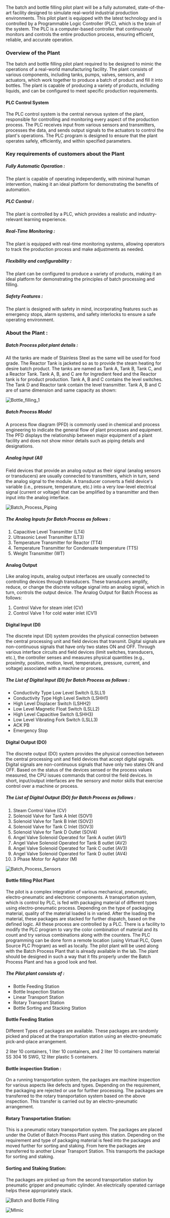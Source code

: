 The batch and bottle filling pilot plant will be a fully automated, state-of-the-art facility designed to simulate real-world industrial production environments. This pilot plant is equipped with the latest technology and is controlled by a Programmable Logic Controller (PLC), which is the brain of the system. The PLC is a computer-based controller that continuously monitors and controls the entire production process, ensuring efficient, reliable, and accurate operation.

### Overview of the Plant

The batch and bottle filling pilot plant required to be designed to mimic the operations of a real-world manufacturing facility. The plant consists of various components, including tanks, pumps, valves, sensors, and actuators, which work together to produce a batch of product and fill it into bottles. The plant is capable of producing a variety of products, including liquids, and can be configured to meet specific production requirements.

#### PLC Control System

The PLC control system is the central nervous system of the plant, responsible for controlling and monitoring every aspect of the production process. The PLC receives input from various sensors and transmitters, processes the data, and sends output signals to the actuators to control the plant's operations. The PLC program is designed to ensure that the plant operates safely, efficiently, and within specified parameters.
		
### Key requirements of customers about the Plant

##### Fully Automatic Operation :

The plant is capable of operating independently, with minimal human intervention, making it an ideal platform for demonstrating the benefits of automation.

##### PLC Control :

The plant is controlled by a PLC, which provides a realistic and industry-relevant learning experience.

##### Real-Time Monitoring :

The plant is equipped with real-time monitoring systems, allowing operators to track the production process and make adjustments as needed.

##### Flexibility and configurability :

The plant can be configured to produce a variety of products, making it an ideal platform for demonstrating the principles of batch processing and filling.

##### Safety Features :

The plant is designed with safety in mind, incorporating features such as emergency stops, alarm systems, and safety interlocks to ensure a safe operating environment.

### About the Plant :

##### Batch Process pilot plant details :

All the tanks are made of Stainless Steel as the same will be used for food grade. The Reactor Tank is jacketed so as to provide the steam heating for desire batch product. The tanks are named as Tank A, Tank B, Tank C, and a Reactor Tank.  Tank A, B, and C are for Ingredient feed and the Reactor tank is for product production. Tank A, B and C contains the level switches. The Tank D and Reactor tank contain the level transmitter. Tank A, B and C are of same dimension and same capacity as shown:

![ *Bottle_filling_1*](images/Bottle_filling.PNG)


##### Batch Process Model 

A process flow diagram (PFD) is commonly used in chemical and process engineering to indicate the general flow of plant processes and equipment. The PFD displays the relationship between major equipment of a plant facility and does not show minor details such as piping details and designations.

##### Analog Input (AI)

Field devices that provide an analog output as their signal (analog sensors or transducers) are usually connected to transmitters, which in turn, send the analog signal to the module. A transducer converts a field device's variable (i.e., pressure, temperature, etc.) into a very low-level electrical signal (current or voltage) that can be amplified by a transmitter and then input into the analog interface.

![ *Batch_Process_Piping*](images/Batch_Process_Piping.png)

##### The Analog Inputs for Batch Process as follows :

1. Capacitive Level Transmitter (LT4)
2. Ultrasonic Level Transmitter (LT3)
3. Temperature Transmitter for Reactor (TT4)
4. Temperature Transmitter for Condensate temperature (TT5)
5. Weight Transmitter (WT)

#### Analog Output

Like analog inputs, analog output interfaces are usually connected to controlling devices through transducers. These transducers amplify, reduce, or change the discrete voltage signal into an analog signal, which in turn, controls the output device. The Analog Output for Batch Process as follows:

1. Control Valve for steam inlet (CV)
2. Control Valve 1 for cold water inlet (CV1)

#### Digital Input (DI)

The discrete input (DI) system provides the physical connection between the central processing unit and field devices that transmit. Digital signals are non-continuous signals that have only two states ON and OFF. Through various interface circuits and field devices (limit switches, transducers, etc.), the controller senses and measures physical quantities (e.g., proximity, position, motion, level, temperature, pressure, current, and voltage) associated with a machine or process.

##### The List of Digital Input  (DI) for Batch Process as follows :

- Conductivity Type Low Level Switch (LSLL1)
- Conductivity Type High Level Switch (LSHH1)
- High Level Displacer Switch (LSHH2)
- Low Level Magnetic Float Switch (LSLL2)
- High Level Capacitive Switch (LSHH3)
- Low Level Vibrating Fork Switch (LSLL3)
- ACK PB
- Emergency Stop

#### Digital Output (DO)

The discrete output (DO) system provides the physical connection between the central processing unit and field devices that accept digital signals. Digital signals are non-continuous signals that have only two states ON and OFF. Based on the status of the devices sensed or the process values measured, the CPU issues commands that control the field devices. In short, input/output interfaces are the sensory and
motor skills that exercise control over a machine or process.

##### The List of Digital Output (DO) for Batch Process as follows :

1. Steam Control Valve (CV)
2. Solenoid Valve for Tank A Inlet (SOV1)
3. Solenoid Valve for Tank B Inlet (SOV2)
4. Solenoid Valve for Tank C Inlet (SOV3)
5. Solenoid Valve for Tank D Outlet (SOV4)
6. Angel Valve Solenoid Operated for Tank A outlet (AV1)
7. Angel Valve Solenoid Operated for Tank B outlet (AV2)
8. Angel Valve Solenoid Operated for Tank C outlet (AV3)
9. Angel Valve Solenoid Operated for Tank D outlet (AV4)
10. 3 Phase Motor for Agitator (M)

![ *Batch_Process_Sensors*](images/Batch_Process_Sensors.png)

#### Bottle filling Pilot Plant

The pilot is a complex integration of various mechanical, pneumatic, electro-pneumatic and electronic components. A transportation system, which is control by PLC, is fed with packaging material of different types using electro-pneumatic
process. Depending on the type of packaging material,  quality of the material loaded is in varied. After the loading the material, these packages are stacked for further dispatch, based on the defined logic. All these process are controlled by a PLC. There is a facility to modify the PLC program to vary the color combination of material and its count and try various combinations along with the counters. The PLC programming can be done form a remote location (using Virtual PLC, Open Source PLC Program) as well as locally.
The pilot plant will be used along with the Batch Process Plant that is already available in the lab. The plant should be designed in such a way that it fits properly under the Batch Process Plant and has a good look and feel.

##### The Pilot plant consists of :

- Bottle Feeding Station
- Bottle Inspection Station
- Linear Transport Station
- Rotary Transport Station
- Bottle Sorting and Stacking Station

#### Bottle Feeding Station

Different Types of packages are available. These packages are randomly picked and placed at the transportation station using an electro-pneumatic pick-and-place arrangement. 

2 liter 10 containers, 
1 liter 10 containers,
and 2 liter 10 containers material SS 304 16 SWG, 12 liter plastic  5 containers.

#### Bottle inspection Station :

On a running transportation system, the packages are machine inspection for various aspects like defects and types. Depending on the requirement, the packaging are rejected or use for further processing. The packages are transferred to the rotary transportation system based on the above inspection. This transfer is carried out by an electro-pneumatic arrangement.

#### Rotary Transportation Station:

This is a pneumatic rotary transportation system. The packages are placed under the Outlet of Batch Process Plant using this station. Depending on the requirement and type of packaging material is feed into the packages and moved further for sorting and staking. From here the packages are transferred to another Linear Transport Station. This transports the package for sorting and staking.

#### Sorting and Staking Station:

The packages are picked up from the second transportation station by pneumatic gripper and pneumatic cylinder. An electrically operated carriage helps these appropriately stack.

![*Batch and Bottle Filling*](images/BatchAndBottleFilling.png)

![*MImic*](images/Mimic.png)
